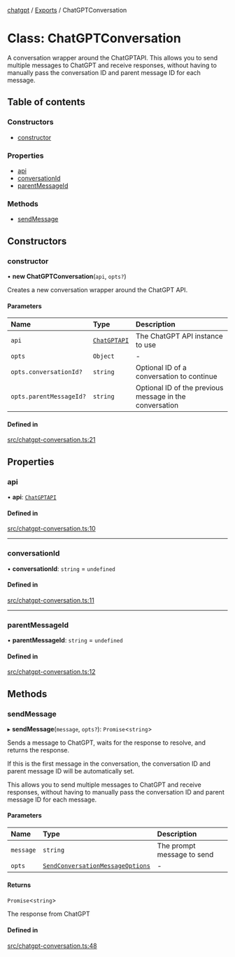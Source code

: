 [chatgpt](../readme.md) / [Exports](../modules.md) / ChatGPTConversation

# Class: ChatGPTConversation

A conversation wrapper around the ChatGPTAPI. This allows you to send
multiple messages to ChatGPT and receive responses, without having to
manually pass the conversation ID and parent message ID for each message.

## Table of contents

### Constructors

- [constructor](ChatGPTConversation.md#constructor)

### Properties

- [api](ChatGPTConversation.md#api)
- [conversationId](ChatGPTConversation.md#conversationid)
- [parentMessageId](ChatGPTConversation.md#parentmessageid)

### Methods

- [sendMessage](ChatGPTConversation.md#sendmessage)

## Constructors

### constructor

• **new ChatGPTConversation**(`api`, `opts?`)

Creates a new conversation wrapper around the ChatGPT API.

#### Parameters

| Name | Type | Description |
| :------ | :------ | :------ |
| `api` | [`ChatGPTAPI`](ChatGPTAPI.md) | The ChatGPT API instance to use |
| `opts` | `Object` | - |
| `opts.conversationId?` | `string` | Optional ID of a conversation to continue |
| `opts.parentMessageId?` | `string` | Optional ID of the previous message in the conversation |

#### Defined in

[src/chatgpt-conversation.ts:21](https://github.com/transitive-bullshit/chatgpt-api/blob/a48c177/src/chatgpt-conversation.ts#L21)

## Properties

### api

• **api**: [`ChatGPTAPI`](ChatGPTAPI.md)

#### Defined in

[src/chatgpt-conversation.ts:10](https://github.com/transitive-bullshit/chatgpt-api/blob/a48c177/src/chatgpt-conversation.ts#L10)

___

### conversationId

• **conversationId**: `string` = `undefined`

#### Defined in

[src/chatgpt-conversation.ts:11](https://github.com/transitive-bullshit/chatgpt-api/blob/a48c177/src/chatgpt-conversation.ts#L11)

___

### parentMessageId

• **parentMessageId**: `string` = `undefined`

#### Defined in

[src/chatgpt-conversation.ts:12](https://github.com/transitive-bullshit/chatgpt-api/blob/a48c177/src/chatgpt-conversation.ts#L12)

## Methods

### sendMessage

▸ **sendMessage**(`message`, `opts?`): `Promise`<`string`\>

Sends a message to ChatGPT, waits for the response to resolve, and returns
the response.

If this is the first message in the conversation, the conversation ID and
parent message ID will be automatically set.

This allows you to send multiple messages to ChatGPT and receive responses,
without having to manually pass the conversation ID and parent message ID
for each message.

#### Parameters

| Name | Type | Description |
| :------ | :------ | :------ |
| `message` | `string` | The prompt message to send |
| `opts` | [`SendConversationMessageOptions`](../modules.md#sendconversationmessageoptions) | - |

#### Returns

`Promise`<`string`\>

The response from ChatGPT

#### Defined in

[src/chatgpt-conversation.ts:48](https://github.com/transitive-bullshit/chatgpt-api/blob/a48c177/src/chatgpt-conversation.ts#L48)
